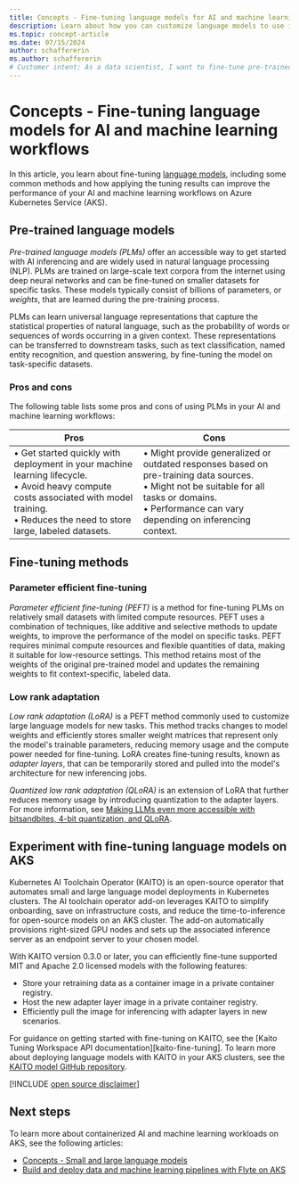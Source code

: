 ```yaml
---
title: Concepts - Fine-tuning language models for AI and machine learning workflows
description: Learn about how you can customize language models to use in your AI and machine learning workflows on Azure Kubernetes Service (AKS).
ms.topic: concept-article
ms.date: 07/15/2024
author: schaffererin
ms.author: schaffererin
# Customer intent: As a data scientist, I want to fine-tune pre-trained language models on specific tasks using Kubernetes, so that I can enhance the performance of my AI and machine learning workflows cost-effectively and efficiently.
---
```


# Concepts - Fine-tuning language models for AI and machine learning workflows

In this article, you learn about fine-tuning [language models][language-models], including some common methods and how applying the tuning results can improve the performance of your AI and machine learning workflows on Azure Kubernetes Service (AKS).

## Pre-trained language models

*Pre-trained language models (PLMs)* offer an accessible way to get started with AI inferencing and are widely used in natural language processing (NLP). PLMs are trained on large-scale text corpora from the internet using deep neural networks and can be fine-tuned on smaller datasets for specific tasks. These models typically consist of billions of parameters, or *weights*, that are learned during the pre-training process.

PLMs can learn universal language representations that capture the statistical properties of natural language, such as the probability of words or sequences of words occurring in a given context. These representations can be transferred to downstream tasks, such as text classification, named entity recognition, and question answering, by fine-tuning the model on task-specific datasets.

### Pros and cons

The following table lists some pros and cons of using PLMs in your AI and machine learning workflows:

| Pros | Cons |
|------|------|
| • Get started quickly with deployment in your machine learning lifecycle. <br> • Avoid heavy compute costs associated with model training. <br> • Reduces the need to store large, labeled datasets. | • Might provide generalized or outdated responses based on pre-training data sources. <br> • Might not be suitable for all tasks or domains. <br> • Performance can vary depending on inferencing context. |

## Fine-tuning methods

### Parameter efficient fine-tuning

*Parameter efficient fine-tuning (PEFT)* is a method for fine-tuning PLMs on relatively small datasets with limited compute resources. PEFT uses a combination of techniques, like additive and selective methods to update weights, to improve the performance of the model on specific tasks. PEFT requires minimal compute resources and flexible quantities of data, making it suitable for low-resource settings. This method retains most of the weights of the original pre-trained model and updates the remaining weights to fit context-specific, labeled data.

### Low rank adaptation

*Low rank adaptation (LoRA)* is a PEFT method commonly used to customize large language models for new tasks. This method tracks changes to model weights and efficiently stores smaller weight matrices that represent only the model's trainable parameters, reducing memory usage and the compute power needed for fine-tuning. LoRA creates fine-tuning results, known as *adapter layers*, that can be temporarily stored and pulled into the model's architecture for new inferencing jobs.

*Quantized low rank adaptation (QLoRA)* is an extension of LoRA that further reduces memory usage by introducing quantization to the adapter layers. For more information, see [Making LLMs even more accessible with bitsandbites, 4-bit quantization, and QLoRA][qlora].

## Experiment with fine-tuning language models on AKS

Kubernetes AI Toolchain Operator (KAITO) is an open-source operator that automates small and large language model deployments in Kubernetes clusters. The AI toolchain operator add-on leverages KAITO to simplify onboarding, save on infrastructure costs, and reduce the time-to-inference for open-source models on an AKS cluster. The add-on automatically provisions right-sized GPU nodes and sets up the associated inference server as an endpoint server to your chosen model.

With KAITO version 0.3.0 or later, you can efficiently fine-tune supported MIT and Apache 2.0 licensed models with the following features:

* Store your retraining data as a container image in a private container registry.
* Host the new adapter layer image in a private container registry.
* Efficiently pull the image for inferencing with adapter layers in new scenarios.

For guidance on getting started with fine-tuning on KAITO, see the [Kaito Tuning Workspace API documentation][kaito-fine-tuning]. To learn more about deploying language models with KAITO in your AKS clusters, see the [KAITO model GitHub repository][kaito-repo].

[!INCLUDE [open source disclaimer](./includes/open-source-disclaimer.md)]

## Next steps

To learn more about containerized AI and machine learning workloads on AKS, see the following articles:

* [Concepts - Small and large language models][language-models]
* [Build and deploy data and machine learning pipelines with Flyte on AKS][flyte-aks]

<!-- LINKS -->
[flyte-aks]: ./use-flyte.md
[kaito-repo]: https://github.com/Azure/kaito/tree/main/presets
[language-models]: ./concepts-ai-ml-language-models.md
[qlora]: https://huggingface.co/blog/4bit-transformers-bitsandbytes#:~:text=We%20present%20QLoRA%2C%20an%20efficient%20finetuning%20approach%20that,pretrained%20language%20model%20into%20Low%20Rank%20Adapters~%20%28LoRA%29.

